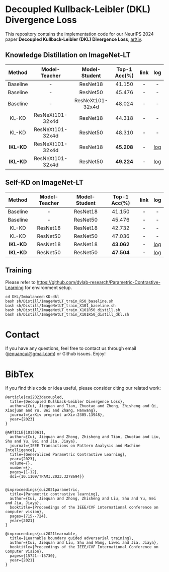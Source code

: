 # Decoupled Kullback-Leibler (DKL) Divergence Loss
This repository contains the implementation code for our NeurIPS 2024 paper **Decoupled Kullback-Leibler (DKL) Divergence Loss**, [arXiv](https://arxiv.org/pdf/2305.13948v1.pdf).


## Knowledge Distillation on ImageNet-LT

 | Method | Model-Teacher | Model-Student | Top-1 Acc(%) | link | log | 
 | :---: | :---: | :---: | :---: | :---: | :---: |
 | Baseline      | - | ResNet18 | 41.150 | - | - |
 | Baseline      | - | ResNet50 | 45.476 | - | - |
 | Baseline      | - | ResNeXt101-32x4d | 48.024 | - | - |
 | KL-KD         | ResNeXt101-32x4d | ResNet18 | 44.318 | - | - |
 | KL-KD         | ResNeXt101-32x4d | ResNet50 | 48.310 | - | - |
 | **IKL-KD**    | ResNeXt101-32x4d | ResNet18 | **45.208** | - | [log]() |
 | **IKL-KD**    | ResNeXt101-32x4d | ResNet50 | **49.224** | - | [log]() |

## Self-KD on ImageNet-LT

 | Method | Model-Teacher | Model-Student | Top-1 Acc(%) | link | log | 
 | :---: | :---: | :---: | :---: | :---: | :---: |
 | Baseline      | - | ResNet18 | 41.150 | - | - |
 | Baseline      | - | ResNet50 | 45.476 | - | - |
 | KL-KD         | ResNet18 | ResNet18 | 42.732 | -  | - |
 | KL-KD         | ResNet50 | ResNet50 | 47.036 | - | - |
 | **IKL-KD**    | ResNet18 | ResNet18 | **43.062** | - | [log]() |
 | **IKL-KD**    | ResNet50 | ResNet50 | **47.504** | - | [log]() |


 
## Training 
Please refer to https://github.com/dvlab-research/Parametric-Contrastive-Learning for environment setup.

```
cd DKL/Imbalanced-KD-dkl
bash sh/Distill/ImageNetLT_train_R50_baseline.sh
bash sh/Distill/ImageNetLT_train_X101_baseline.sh
bash sh/Distill/ImageNetLT_train_X101R50_distill.sh
bash sh/Distill/ImageNetLT_train_X101R50_distill_dkl.sh
```


# Contact
If you have any questions, feel free to contact us through email (jiequancui@gmail.com) or Github issues. Enjoy!

# BibTex
If you find this code or idea useful, please consider citing our related work:
```
@article{cui2023decoupled,
  title={Decoupled Kullback-Leibler Divergence Loss},
  author={Cui, Jiequan and Tian, Zhuotao and Zhong, Zhisheng and Qi, Xiaojuan and Yu, Bei and Zhang, Hanwang},
  journal={arXiv preprint arXiv:2305.13948},
  year={2023}
}

@ARTICLE{10130611,
  author={Cui, Jiequan and Zhong, Zhisheng and Tian, Zhuotao and Liu, Shu and Yu, Bei and Jia, Jiaya},
  journal={IEEE Transactions on Pattern Analysis and Machine Intelligence}, 
  title={Generalized Parametric Contrastive Learning}, 
  year={2023},
  volume={},
  number={},
  pages={1-12},
  doi={10.1109/TPAMI.2023.3278694}}


@inproceedings{cui2021parametric,
  title={Parametric contrastive learning},
  author={Cui, Jiequan and Zhong, Zhisheng and Liu, Shu and Yu, Bei and Jia, Jiaya},
  booktitle={Proceedings of the IEEE/CVF international conference on computer vision},
  pages={715--724},
  year={2021}
}

@inproceedings{cui2021learnable,
  title={Learnable boundary guided adversarial training},
  author={Cui, Jiequan and Liu, Shu and Wang, Liwei and Jia, Jiaya},
  booktitle={Proceedings of the IEEE/CVF International Conference on Computer Vision},
  pages={15721--15730},
  year={2021}
}


```
